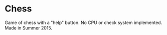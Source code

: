 # Chess
Game of chess with a "help" button. No CPU or check system implemented. Made in Summer 2015.
